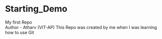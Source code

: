 # Starting_Demo
My first Repo
<br>
Author - Atharv (VIT-AP)
This Repo was created by me when I was learning how to use Git 

